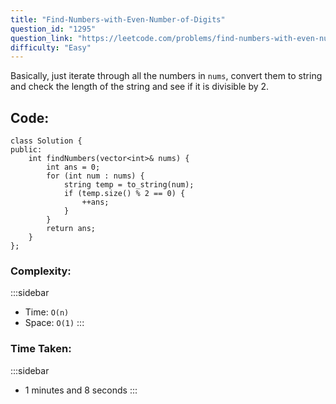 ```yaml
---
title: "Find-Numbers-with-Even-Number-of-Digits"
question_id: "1295"
question_link: "https://leetcode.com/problems/find-numbers-with-even-number-of-digits/"
difficulty: "Easy"
---
```


Basically, just iterate through all the numbers in `nums`, 
convert them to string and check the length of the string and see if it is divisible by 2.

## Code<span>:</span>

```{.cpp}
class Solution {
public:
    int findNumbers(vector<int>& nums) {
        int ans = 0;
        for (int num : nums) {
            string temp = to_string(num);
            if (temp.size() % 2 == 0) {
                ++ans;
            }
        }
        return ans;
    }
};
```

### Complexity<span>:</span>

:::sidebar
- Time: `O(n)`
- Space: `O(1)`
:::

### Time Taken<span>:</span>

:::sidebar
- 1 minutes and 8 seconds
:::
